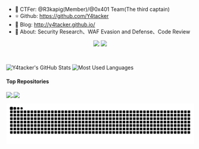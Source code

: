 - 🔭 CTFer: @R3kapig(Member)/@0x401 Team(The third captain)
- ⭐️ Github: https://github.com/Y4tacker
- 🍔 Blog: http://y4tacker.github.io/
- 👋 About: Security Research、WAF Evasion and Defense、Code Review
<p align="center">
  <img width="49%" src="https://github-readme-stats.vercel.app/api?username=Y4tacker&show_icons=true" />
  <img width="49%" src="https://github-readme-streak-stats.herokuapp.com/?user=Y4tacker" />
</p>
</br>

<img height="130px" src="https://github-readme-stats.vercel.app/api?username=Y4tacker&hide_title=true&show_icons=true&hide=issues&include_all_commits=true&count_private=true&theme=graywhite&hide_border=true&bg_color=45,ff7979,ffd479,fffc79,73fa79" alt="Y4tacker's GitHub Stats"> <img height="130px" src="https://github-readme-stats.vercel.app/api/top-langs?username=Y4tacker&hide_title=true&layout=compact&theme=graywhite&hide_border=true&bg_color=45,fffc79,73fa79,75f0db" alt="Most Used Languages">


#### Top Repositories


<a href="https://github.com/Y4tacker/JavaSec">
  <img align="center" src="https://github-readme-stats.vercel.app/api/pin/?username=Y4tacker&repo=JavaSec&theme=buefy" />
</a>
<a href="https://github.com/Y4tacker/HackingFernFlower">
  <img align="center" src="https://github-readme-stats.vercel.app/api/pin/?username=Y4tacker&repo=HackingFernFlower&theme=buefy" />
</a>


![github contribution grid snake animation](https://github.com/Y4tacker/Y4tacker/blob/output/github-contribution-grid-snake.svg)

